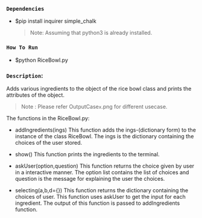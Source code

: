 ### `Dependencies`

- \$pip install inquirer simple_chalk
  > Note: Assuming that python3 is already installed.

### `How To Run`

- \$python RiceBowl.py

### `Description`:

Adds various ingredients to the object of the rice bowl class and prints the attributes of the object.

> Note : Please refer OutputCase`x`.png for different usecase.

The functions in the RiceBowl.py:

- addIngredients(ings) This function adds the ings-(dictionary form) to the instance of the class RiceBowl. The ings is the dictionary containing the choices of the user stored.

- show() This function prints the ingredients to the terminal.

- askUser(option,question) This function returns the choice given by user in a interactive manner. The option list contains the list of choices and question is the message for explaining the user the choices.

- selecting(a,b,d={}) This function returns the dictionary containing the choices of user. This function uses askUser to get the input for each ingredient. The output of this function is passed to addIngredients function.
